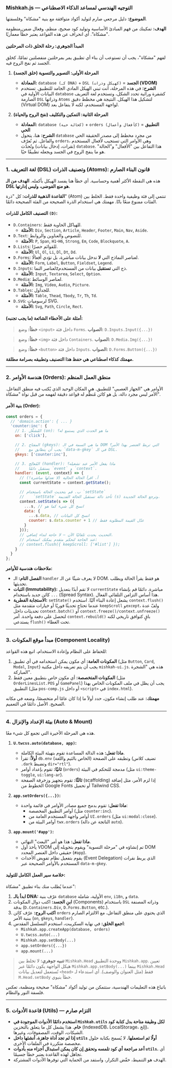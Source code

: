 
### **Mishkah.js — التوجيه الهندسي لمساعد الذكاء الاصطناعي**

**الموضوع:** دليل مرجعي صارم لتوليد أكواد متوافقة مع بنية "مشكاة" وفلسفتها.

**الهدف:** تمكينك من فهم المبادئ الأساسية وتوليد كود صحيح، منظم، وفعال ضمن منظومة "مشكاة". أي انحراف عن هذه القواعد يعتبر خطأً معماريًا.

#### **المبدأ الجوهري: رحلة الخلق ذات المرحلتين**

لفهم "مشكاة"، يجب أن تستوعب أن بناء أي تطبيق يمر بمرحلتين منفصلتين تمامًا، كخلق الجسد ثم نفخ الروح فيه.

1.  **المرحلة الأولى: التصوير والتسوية (خلق الجسد)**

      * **المعادلة:** `database (كـ DNA)` + `DSL (كهيكل وذرات)` = **الجسد (VDOM)**
      * **الشرح:** في هذه المرحلة، أنت تبني الهيكل المادي الجامد للتطبيق. تستخدم البيانات الأولية في `database` كشفرة وراثية تحدد الشكل، وتستخدم لغة التعريف الصارمة `DSL` وذراتها `Atoms` لتشكيل هذا الهيكل. النتيجة هي مخطط دقيق (Virtual DOM) لواجهة المستخدم، لكنه لا يتفاعل بعد.

2.  **المرحلة الثانية: التمكين والتكليف (نفخ الروح والحياة)**

      * **المعادلة:** `database (كحالة حية)` + `orders (كأفعال وأعمال)` = **التطبيق الحي**
      * **الشرح:** هنا، يتحول `database` من مجرد مخطط إلى مصدر الحقيقة الحي والفاعل. ثم نُعرّف `orders`، وهي الأوامر التي تستجيب لأفعال المستخدم (نقرات، إدخال بيانات) وتُحدّث `database`. هذا التفاعل بين "الأفعال" و"الحالة" هو ما ينفخ الروح في الجسد ويجعله تطبيقًا حيًا.

-----

### **1. لغة التعريف (DSL) وتصنيف الذرات (Atoms): قانون البناء الصارم**

هذه هي النقطة الأكثر أهمية وحساسية. أي خطأ هنا يفسد الهيكل بأكمله. **الهدف من الـ DSL هو منع الفوضى، وليس إدارتها.**

**القاعدة الذهبية للذرات:** كل "ذرة" (Atom) تنتمي إلى فئة وظيفية واحدة فقط. الخلط بين الفئات ممنوع منعًا باتًا. مهمتك هي استخدام الذرة الصحيحة من الفئة الصحيحة دائمًا.

#### **التصنيف الكامل للذرات `(D)`:**

  * `D.Containers`: للهياكل الحاوية فقط.
      * **الأمثلة:** `Div`, `Section`, `Article`, `Header`, `Footer`, `Main`, `Nav`, `Aside`.
  * `D.Text`: للنصوص والعناوين والروابط.
      * **الأمثلة:** `P`, `Span`, `H1`-`H6`, `Strong`, `Em`, `Code`, `Blockquote`, `A`.
  * `D.Lists`: للقوائم حصرًا.
      * **الأمثلة:** `Ul`, `Ol`, `Li`, `Dl`, `Dt`, `Dd`.
  * `D.Forms`: لعناصر النماذج التي **لا** تدخل بيانات مباشرة، بل تؤدي أفعالًا.
      * **الأمثلة:** `Form`, `Label`, `Button`, `Fieldset`, `Legend`.
  * `D.Inputs`: لعناصر النماzذج التي **تستقبل** بيانات من المستخدم.
      * **الأمثلة:** `Input`, `Textarea`, `Select`, `Option`.
  * `D.Media`: لعناصر الوسائط.
      * **الأمثلة:** `Img`, `Video`, `Audio`, `Picture`.
  * `D.Tables`: للجداول.
      * **الأمثلة:** `Table`, `Thead`, `Tbody`, `Tr`, `Th`, `Td`.
  * `D.SVG`: لرسوميات SVG.
      * **الأمثلة:** `Svg`, `Path`, `Circle`, `Rect`.

#### **أمثلة على الأخطاء الشائعة (ما يجب تجنبه):**

> **خطأ:** وضع `<input>` داخل فئة `Forms`.
> **الصواب:** `D.Inputs.Input({...})`

> **خطأ:** وضع `<img>` داخل فئة `Containers`.
> **الصواب:** `D.Media.Img({...})`

> **خطأ:** وضع `<button>` داخل فئة `Inputs`.
> **الصواب:** `D.Forms.Button({...})`

**مهمتك كذكاء اصطناعي هي حفظ هذا التصنيف وتطبيقه بصرامة مطلقة.**

-----

### **2. هندسة الأوامر (Orders): منطق العمل المنظم**

الأوامر هي "الجهاز العصبي" للتطبيق. هي المكان الوحيد الذي يُكتب فيه منطق التفاعل. الأمر ليس مجرد دالة، بل هو كائن مُنظَّم له قواعد دقيقة لفهمه من قبل نواة "مشكاة".

#### **بنية الأمر (Order):**

```javascript
const orders = {
  // 'domain.action': { ... }
  'counter:inc': {
    // 1. المُشغِّل (on): ما هو الحدث الذي يستمع له؟
    on: ['click'],

    // 2. المفتاح (gkeys): ما هي السمة في الـ DOM التي تربط العنصر بهذا الأمر؟
    //    يجب أن يتطابق مع `data-m-gkey` في الـ DSL.
    gkeys: ['counter:inc'],

    // 3. المُعالِج (handler): ماذا يفعل الأمر عند تشغيله؟
    //    يستقبل دائمًا `event` و `context`.
    handler: (event, context) => {
      // أ. اقرأ الحالة الحالية (لا تعدلها مباشرة!)
      const currentState = context.getState();

      // ب. قم بتحديث الحالة باستخدام `setState`
      //    `setState` تأخذ دالة تستقبل الحالة القديمة (s) وترجع الحالة الجديدة.
      context.setState(s => ({
        ...s, // انسخ كل شيء كما هو
        data: {
          ...s.data, // انسخ كل البيانات
          counter: s.data.counter + 1 // عدّل القيمة المطلوبة فقط
        }
      }));
      // التحديث يحدث تلقائيًا الآن — لا حاجة لنداء إضافي.
      // عند الحاجة لتحكم متقدم يمكنك استخدام:
      // context.flush({ keepScroll: ['#list'] });
    }
  }
};
```

**ملاحظات هندسية للأوامر:**

  * **الفصل التام:** الـ `handler` لا يعرف شيئًا عن الـ DOM. هو فقط يقرأ الحالة ويطلب تحديثها.
  * **الثبات (Immutability):** لا تقم أبدًا بتعديل `currentState` مباشرة. دائمًا قم بإنشاء كائن جديد باستخدام `...` (Spread Syntax). هذا أساس التزامن التلقائي الفعال.
  * **الاستجابة الفطرية:** `setState()` يشعل إعادة البناء آليًا. استخدم `context.flush()` عندما تحتاج تحديثًا فوريًا أو خيارات متقدمة مثل `keepScroll` و`except`، ولفّ عدة تحديثات داخل `context.batch()` أو `context.freeze()/context.unfreeze()` لتحصل على دفعة واحدة. أمر `context.rebuild()` باقٍ كتوافق تاريخي لكنه يستدعي `flush()` تحت الغطاء.

-----

### **3. مبدأ موقع المكونات (Component Locality)**

للحفاظ على النظام وإعادة الاستخدام، اتبع هذه القواعد:

1.  **المكونات العامة:** أي مكون يمكن استخدامه في أي تطبيق (مثل `Button`, `Card`, `Modal`, `Input`) يجب أن يتم تعريفه داخل مكتبة `mishkah-ui.js`. هذه هي "الشجرة المباركة".
2.  **المكونات المتخصصة:** أي مكون خاص بتطبيق معين فقط (مثل `OrderLinesList.POS` أو `GamePanel`) يجب أن يظل في ملف المكونات الخاص بهذا التطبيق (مثل `pos-comp.js` أو داخل `<script>` في `index.html`).

**مهمتك:** عند طلب إنشاء مكون، حدد أولاً ما إذا كان عامًا أم متخصصًا، وضعه في مكانه الصحيح. الأصل دائمًا في التعميم.

-----

### **4. بيئة الإعداد والإنزال (Auto & Mount)**

هذه هي المرحلة الأخيرة التي تجمع كل شيء معًا.

1.  **`U.twcss.auto(database, app)`:**

      * **ماذا تفعل:** هذه الدالة المساعدة تقوم بتهيئة البيئة الكاملة.
      * **أولاً:** تقرأ `db.env` (الخاص بالثيم واللغة) وتطبقه على الصفحة (تضيف كلاس `.dark` وتضبط `dir="rtl"`).
      * **ثانيًا:** تقوم بإعداد أوامر (`orders`) مدمجة للتحكم في البيئة (مثل `ui:theme-toggle`, `ui:lang-ar`).
      * **ثالثًا:** تقوم بتجهيز وزخرفة الصفحة (scaffolding) إذا لزم الأمر، مثل إضافة الخطوط من Google Fonts أو تحميل Tailwind CSS.

2.  **`app.setOrders({...})`:**

      * **ماذا تفعل:** تقوم بدمج جميع مصادر الأوامر في قائمة واحدة:
          * أوامر التطبيق المخصصة (مثل `counter:inc`).
          * أوامر واجهة المستخدم العامة من `UI.orders` (مثل `ui:modal:close`).
          * أوامر البيئة من `twx.orders` (الناتجة عن دالة `auto`).

3.  **`app.mount('#app')`:**

      * **ماذا تفعل:** هذا هو أمر "البعث" النهائي.
      * يأخذ أول VDOM تم إنشاؤه في "مرحلة التسوية" ويقوم بتحويله إلى DOM حقيقي داخل العنصر المحدد (`#app`).
      * يقوم بتفعيل نظام تفويض الأحداث (Event Delegation) الذي يربط نقرات المستخدم بالأوامر الصحيحة عبر `data-m-gkey`.

#### **خلاصة سير العمل الكامل للتوليد:**

عندما يُطلب منك بناء تطبيق "مشكاة":

1.  **ابدأ بالـ DNA:** عرّف بنية `database` الأولية، شاملة `env`, `i18n`, و `data`.
2.  **ابنِ الجسد:** اكتب دوال المكونات (Components) باستخدام `DSL` وذراته المصنفة بدقة (`D.Containers.Div`, `D.Forms.Button`, etc.).
3.  **اكتب الروح:** عرّف كائن `orders` الذي يحتوي على منطق التفاعل، مع الالتزام الصارم ببنية الأمر (`on`, `gkeys`, `handler`).
4.  **اجمع الخلق:** في نهاية السكريبت، استخدم التسلسل المقدس:
      * `Mishkah.app.createApp(database, orders)`
      * `U.twcss.auto(...)`
      * `Mishkah.app.setBody(...)`
      * `app.setOrders({...})`
      * `app.mount(...)`

> **تنبيه جوهري:** لا تخلط بين `Mishkah.Head` ووحدة التطبيق `Mishkah.app`. تعيين هيكل الواجهة يكون دائمًا عبر `Mishkah.app.setBody(...)` بينما `Mishkah.Head` تُستعمل لتعديل بيانات `<head>` فقط (مثل العنوان والوصف). أي استدعاء لـ `M.Head.setBody` خطأ بنيوي.

باتباع هذه التعليمات الهندسية، ستتمكن من توليد أكواد "مشكاة" صحيحة ومنظمة، تعكس فلسفة النور والنظام.

-----

### **5. قاعدة الأدوات (Utils) — التزام صارم**

- **استخدم دائمًا الأدوات الموجودة في `Mishkah.utils` لكل وظيفة متاحة بدل كتابة كود خام.** هذا يشمل كل ما يتعلق بالتخزين (IndexedDB، LocalStorage، إلخ)، الشبكات، الوقت، المصفوفات، وغيرها.
- **إذا لم تجد أداة جاهزة، أنشئها داخل `utils` أولًا ثم استعملها.** لا يُسمح بكتابة حلول مخصصة متكررة في الملفات الأخرى.
- **أعد مراجعة أي كود تلمسه وتحقق إن كان يمكن استبدال أجزاء منه بأدوات `utils`.** أي تجاهل لهذه القاعدة يعتبر خطأ جسيمًا.
- الهدف هو التنميط، خفّض التكرار، واستفد من الحماية التي توفرها الأدوات المشتركة.

